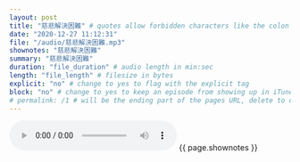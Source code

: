```yaml
---
layout: post
title: "慈悲解決困難" # quotes allow forbidden characters like the colon
date: "2020-12-27 11:12:31"
file: "/audio/慈悲解決困難.mp3"
shownotes: "慈悲解決困難"
summary: "慈悲解決困難"
duration: "file_duration" # audio length in min:sec
length: "file_length" # filesize in bytes
explicit: "no" # change to yes to flag with the explicit tag
block: "no" # change to yes to keep an episode from showing up in iTunes
# permalink: /1 # will be the ending part of the pages URL, delete to default to the title
---
```


<audio controls>
<source src="{{site.url}}{{site.baseurl}}{{ page.file }}" type="audio/x-mp3">
Your browser does not support the audio element.
</audio>
{{ page.shownotes }}
